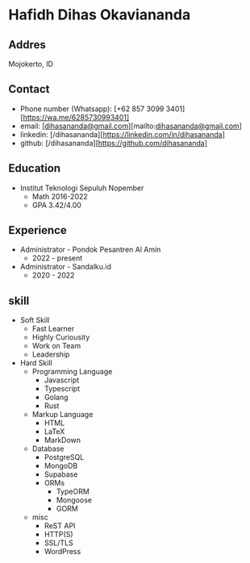 # Hafidh Dihas Okaviananda

## Addres
Mojokerto, ID

## Contact
- Phone number (Whatsapp): [+62 857 3099 3401][https://wa.me/6285730993401]
- email: [dihasananda@gmail.com][mailto:dihasananda@gmail.com]
- linkedin: [/dihasananda][https://linkedin.com/in/dihasananda]
- github: [/dihasananda][https://github.com/dihasananda]

## Education
- Institut Teknologi Sepuluh Nopember
  - Math 2016-2022
  - GPA 3.42/4.00

## Experience
- Administrator - Pondok Pesantren Al Amin 
  - 2022 - present
- Administrator - Sandalku.id
  - 2020 - 2022

## skill
- Soft Skill
  - Fast Learner
  - Highly Curiousity
  - Work on Team
  - Leadership
- Hard Skill
  - Programming Language
    - Javascript
    - Typescript
    - Golang
    - Rust
  - Markup Language
    - HTML
    - LaTeX
    - MarkDown
  - Database
    - PostgreSQL
    - MongoDB
    - Supabase
    - ORMs
      - TypeORM
      - Mongoose
      - GORM
  - misc
    - ReST API
    - HTTP(S)
    - SSL/TLS
    - WordPress